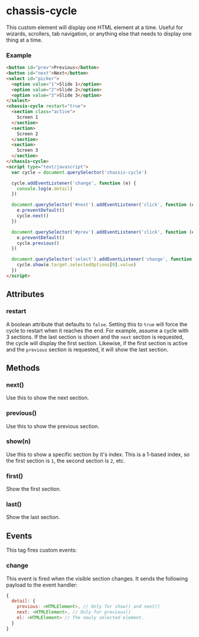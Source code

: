 # chassis-cycle

This custom element will display one HTML element at a time. Useful for wizards,
scrollers, tab navigation, or anything else that needs to display one
thing at a time.

### Example

```html
<button id="prev">Previous</button>
<button id="next">Next</button>
<select id="picker">
  <option value="1">Slide 1</option>
  <option value="2">Slide 2</option>
  <option value="3">Slide 3</option>
</select>
<chassis-cycle restart="true">
  <section class="active">
    Screen 1
  </section>
  <section>
    Screen 2
  </section>
  <section>
    Screen 3
  </section>
</chassis-cycle>
<script type="text/javascript">
  var cycle = document.querySelector('chassis-cycle')

  cycle.addEventListener('change', function (e) {
    console.log(e.detail)
  })

  document.querySelector('#next').addEventListener('click', function (e) {
    e.preventDefault()
    cycle.next()
  })

  document.querySelector('#prev').addEventListener('click', function (e) {
    e.preventDefault()
    cycle.previous()
  })

  document.querySelector('select').addEventListener('change', function (e) {
    cycle.show(e.target.selectedOptions[0].value)
  })
</script>
```

## Attributes

### restart

A boolean attribute that defaults to `false`. Setting this to `true` will force
the cycle to restart when it reaches the end. For example, assume a cycle with 3
sections. If the last section is shown and the `next` section is requested,
the cycle will display the first section. Likewise, if the first section is
active and the `previous` section is requested, it will show the last section.

## Methods

### next()

Use this to show the next section.

### previous()

Use this to show the previous section.

### show(n)

Use this to show a specific section by it's index. This is a 1-based index,
so the first section is `1`, the second section is `2`, etc.

### first()

Show the first section.

### last()

Show the last section.

## Events

This tag fires custom events:

### change

This event is fired when the visible section changes. It sends the following
payload to the event handler:

```js
{
  detail: {
    previous: <HTMLElement>, // Only for show() and next()
    next: <HTMLElement>, // Only for previous()
    el: <HTMLElement> // The newly selected element.
  }
}
```
